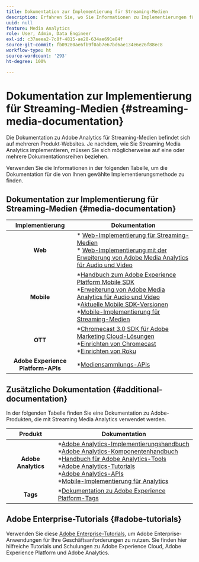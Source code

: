 ```yaml
---
title: Dokumentation zur Implementierung für Streaming-Medien
description: Erfahren Sie, wo Sie Informationen zu Implementierungen für Streaming-Medien finden.
uuid: null
feature: Media Analytics
role: User, Admin, Data Engineer
exl-id: c37aeea2-7c8f-4815-ae28-634ae691e84f
source-git-commit: fb09280ae6fb9f0ab7e67bd6ae134e6e26f88ec8
workflow-type: ht
source-wordcount: '293'
ht-degree: 100%

---
```


# Dokumentation zur Implementierung für Streaming-Medien {#streaming-media-documentation}

Die Dokumentation zu Adobe Analytics für Streaming-Medien befindet sich auf mehreren Produkt-Websites. Je nachdem, wie Sie Streaming Media Analytics implementieren, müssen Sie sich möglicherweise auf eine oder mehrere Dokumentationsreihen beziehen.

Verwenden Sie die Informationen in der folgenden Tabelle, um die Dokumentation für die von Ihnen gewählte Implementierungsmethode zu finden.

## Dokumentation zur Implementierung für Streaming-Medien {#media-documentation}

| Implementierung | Dokumentation |
|:-----------------------:|----------------|
| **Web** | * [Web-Implementierung für Streaming-Medien](/help/implementation/media-sdk/setup/web-implementation.md) <br>* [Web-Implementierung mit der Erweiterung von Adobe Media Analytics für Audio und Video ](https://experienceleague.adobe.com/docs/experience-platform/tags/extensions/adobe/media-analytics-3x/overview.html?lang=de) |
| **Mobile** | *[Handbuch zum Adobe Experience Platform Mobile SDK](https://developer.adobe.com/client-sdks/documentation/) <br> *[Erweiterung von Adobe Media Analytics für Audio und Video](https://developer.adobe.com/client-sdks/documentation/adobe-media-analytics/)<br> *[Aktuelle Mobile SDK-Versionen](https://developer.adobe.com/client-sdks/documentation/current-sdk-versions/) <br> *[Mobile-Implementierung für Streaming-Medien](/help/implementation/media-sdk/setup/mobile-implementation.md) |  |  |
| **OTT** | *[Chromecast 3.0 SDK für Adobe Marketing Cloud-Lösungen](https://adobe-marketing-cloud.github.io/media-sdks/reference/chromecast/)<br> *[Einrichten von Chromecast](/help/implementation/media-sdk/setup/set-up-chromecast.md)<br> *[Einrichten von Roku](/help/implementation/media-sdk/setup/set-up-roku.md) |
| **Adobe Experience Platform-APIs** | *[Mediensammlungs-APIs](/help/implementation/media-collection-api/mc-api-overview.md) |

## Zusätzliche Dokumentation {#additional-documentation}

In der folgenden Tabelle finden Sie eine Dokumentation zu Adobe-Produkten, die mit Streaming Media Analytics verwendet werden.

| Produkt | Dokumentation |
|:-----------------------:|----------------|
| **Adobe Analytics** | *[Adobe Analytics-Implementierungshandbuch](https://experienceleague.adobe.com/docs/analytics/implementation/home.html?lang=de)<br>  *[Adobe Analytics-Komponentenhandbuch](https://experienceleague.adobe.com/docs/analytics/components/home.html?lang=de)<br> *[Handbuch für Adobe Analytics-Tools](https://experienceleague.adobe.com/docs/analytics/analyze/home.html?lang=de)<br> *[Adobe Analytics-Tutorials](https://experienceleague.adobe.com/docs/analytics.html?lang=de#tutorials) <br> *[Adobe Analytics-APIs](https://developer.adobe.com/analytics-apis/docs/2.0/)<br> *[Mobile-Implementierung für Analytics](https://developer.adobe.com/client-sdks/documentation/adobe-analytics/) |
| **Tags** | *[Dokumentation zu Adobe Experience Platform-Tags](https://experienceleague.adobe.com/docs/experience-platform/tags/home.html?lang=de) |

## Adobe Enterprise-Tutorials {#adobe-tutorials}

Verwenden Sie diese [Adobe Enterprise-Tutorials](https://experienceleague.adobe.com/docs/home-tutorials.html?lang=de), um Adobe Enterprise-Anwendungen für Ihre Geschäftsanforderungen zu nutzen. Sie finden hier hilfreiche Tutorials und Schulungen zu Adobe Experience Cloud, Adobe Experience Platform und Adobe Analytics.
